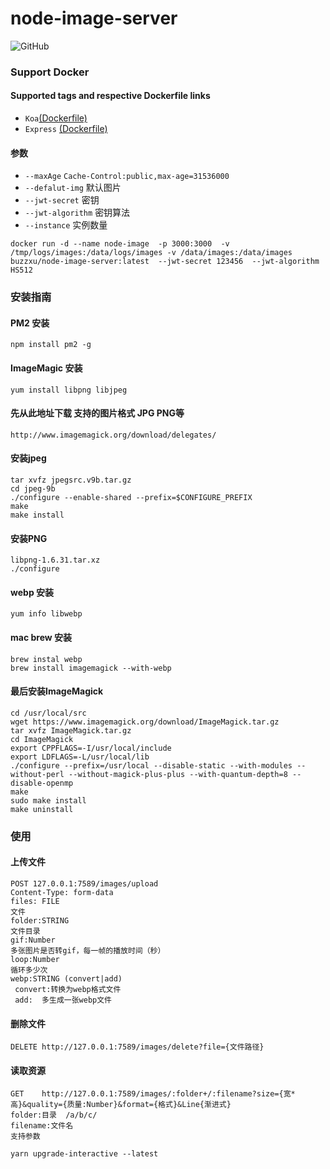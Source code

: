 
# node-image-server
![GitHub](https://img.shields.io/github/stars/buzzxu/node-image-server.svg?style=social&label=Star&maxAge=259)

### Support Docker

#### Supported tags and respective Dockerfile links
- ``Koa``[(Dockerfile)](https://github.com/buzzxu/node-image-server/blob/master/Dockerfile)
- ``Express`` [(Dockerfile)](https://github.com/buzzxu/node-image-server/blob/express/Dockerfile)

#### 参数
- ``--maxAge``        ``Cache-Control:public,max-age=31536000`` 
- ``--defalut-img``   默认图片
- ``--jwt-secret``    密钥
- ``--jwt-algorithm`` 密钥算法
- ``--instance``      实例数量

```
docker run -d --name node-image  -p 3000:3000  -v /tmp/logs/images:/data/logs/images -v /data/images:/data/images  buzzxu/node-image-server:latest  --jwt-secret 123456  --jwt-algorithm HS512
```
### 安装指南
#### PM2 安装
```
npm install pm2 -g
```
#### ImageMagic 安装
```
yum install libpng libjpeg
```
#### 先从此地址下载 支持的图片格式 JPG PNG等
```
http://www.imagemagick.org/download/delegates/
```
#### 安装jpeg
```
tar xvfz jpegsrc.v9b.tar.gz
cd jpeg-9b
./configure --enable-shared --prefix=$CONFIGURE_PREFIX
make
make install
```
#### 安装PNG
```
libpng-1.6.31.tar.xz
./configure
```
#### webp 安装
```
yum info libwebp
```
#### mac brew 安装
```
brew instal webp
brew install imagemagick --with-webp
```
#### 最后安装ImageMagick
```
cd /usr/local/src
wget https://www.imagemagick.org/download/ImageMagick.tar.gz
tar xvfz ImageMagick.tar.gz
cd ImageMagick
export CPPFLAGS=-I/usr/local/include
export LDFLAGS=-L/usr/local/lib
./configure --prefix=/usr/local --disable-static --with-modules --without-perl --without-magick-plus-plus --with-quantum-depth=8 --disable-openmp
make
sudo make install
make uninstall
```




### 使用
#### 上传文件
```
POST 127.0.0.1:7589/images/upload
Content-Type: form-data
files: FILE
文件
folder:STRING
文件目录
gif:Number
多张图片是否转gif，每一帧的播放时间（秒）
loop:Number
循环多少次
webp:STRING (convert|add)
 convert:转换为webp格式文件
 add:  多生成一张webp文件
```
#### 删除文件
```
DELETE http://127.0.0.1:7589/images/delete?file={文件路径}
```
#### 读取资源
```
GET    http://127.0.0.1:7589/images/:folder+/:filename?size={宽*高}&quality={质量:Number}&format={格式}&Line{渐进式}
folder:目录  /a/b/c/
filename:文件名
支持参数
```
`yarn upgrade-interactive --latest`



